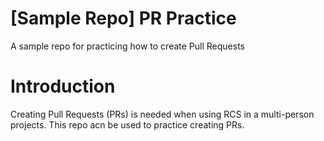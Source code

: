 # [Sample Repo] PR Practice
A sample repo for practicing how to create Pull Requests

# Introduction
Creating Pull Requests (PRs) is needed when using RCS in a multi-person projects. This repo acn be used to practice creating PRs.
